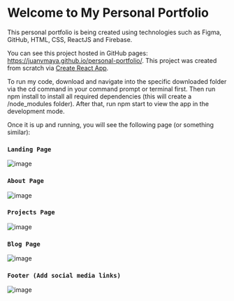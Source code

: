 # Welcome to My Personal Portfolio

This personal portfolio is being created using technologies such as Figma, GitHub, HTML, CSS, ReactJS and Firebase. 

You can see this project hosted in GitHub pages: https://juanvmaya.github.io/personal-portfolio/. This project was created from scratch via [Create React App](https://github.com/facebook/create-react-app).

To run my code, download and navigate into the specific downloaded folder via the cd command in your command prompt or terminal first.
Then run npm install to install all required dependencies (this will create a /node_modules folder).
After that, run npm start to view the app in the development mode. 

Once it is up and running, you will see the following page (or something similar):

### `Landing Page`
![image](https://user-images.githubusercontent.com/39928097/130018861-e968fd84-56be-40ca-894c-d54b7f7d2ecb.png)


### `About Page`
![image](https://user-images.githubusercontent.com/39928097/130018957-4efac4af-7b33-408c-a33c-ed5043cd3729.png)

### `Projects Page`
![image](https://user-images.githubusercontent.com/39928097/130019023-2dc6537e-fb70-46f2-8954-c76eb1c891f4.png)

### `Blog Page`
![image](https://user-images.githubusercontent.com/39928097/130020878-8ac4db1d-d510-49e5-a219-868e1d1c309b.png)

### `Footer (Add social media links)`
![image](https://user-images.githubusercontent.com/39928097/130021039-abfbd97f-ce7a-4b33-ac6f-9dbc6a691c58.png)



